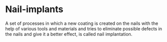 # Nail-implants
A set of processes in which a new coating is created on the nails with the help of various tools and materials and tries to eliminate possible defects in the nails and give it a better effect, is called nail implantation.

